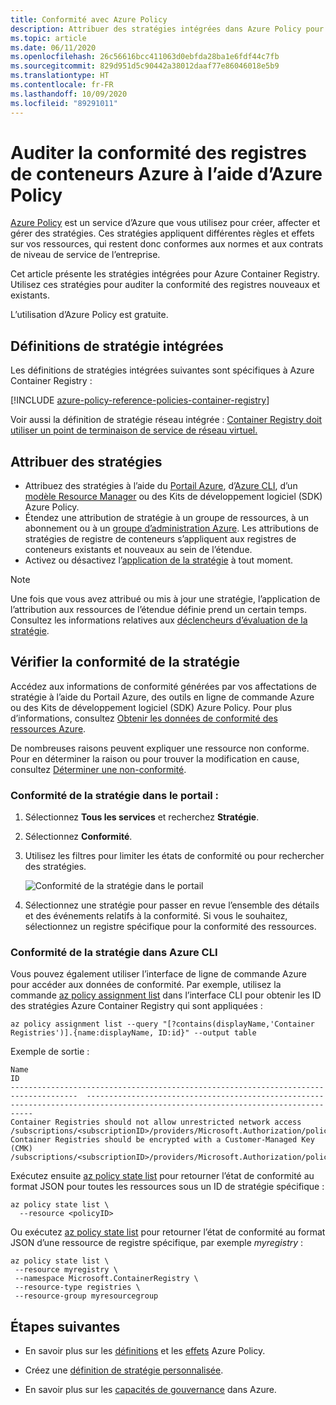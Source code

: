 ```yaml
---
title: Conformité avec Azure Policy
description: Attribuer des stratégies intégrées dans Azure Policy pour auditer la conformité de vos registres de conteneurs Azure
ms.topic: article
ms.date: 06/11/2020
ms.openlocfilehash: 26c56616bcc411063d0ebfda28ba1e6fdf44c7fb
ms.sourcegitcommit: 829d951d5c90442a38012daaf77e86046018e5b9
ms.translationtype: HT
ms.contentlocale: fr-FR
ms.lasthandoff: 10/09/2020
ms.locfileid: "89291011"
---
```

# <a name="audit-compliance-of-azure-container-registries-using-azure-policy"></a>Auditer la conformité des registres de conteneurs Azure à l’aide d’Azure Policy

[Azure Policy](../governance/policy/overview.md) est un service d’Azure que vous utilisez pour créer, affecter et gérer des stratégies. Ces stratégies appliquent différentes règles et effets sur vos ressources, qui restent donc conformes aux normes et aux contrats de niveau de service de l’entreprise.

Cet article présente les stratégies intégrées pour Azure Container Registry. Utilisez ces stratégies pour auditer la conformité des registres nouveaux et existants.

L’utilisation d’Azure Policy est gratuite.

## <a name="built-in-policy-definitions"></a>Définitions de stratégie intégrées

Les définitions de stratégies intégrées suivantes sont spécifiques à Azure Container Registry :

[!INCLUDE [azure-policy-reference-policies-container-registry](../../includes/policy/reference/bycat/policies-container-registry.md)]

Voir aussi la définition de stratégie réseau intégrée : [Container Registry doit utiliser un point de terminaison de service de réseau virtuel.](https://portal.azure.com/#blade/Microsoft_Azure_Policy/PolicyDetailBlade/definitionId/%2Fproviders%2FMicrosoft.Authorization%2FpolicyDefinitions%2Fc4857be7-912a-4c75-87e6-e30292bcdf78)

## <a name="assign-policies"></a>Attribuer des stratégies

* Attribuez des stratégies à l’aide du [Portail Azure](../governance/policy/assign-policy-portal.md), d’[Azure CLI](../governance/policy/assign-policy-azurecli.md), d’un [modèle Resource Manager](../governance/policy/assign-policy-template.md) ou des Kits de développement logiciel (SDK) Azure Policy.
* Étendez une attribution de stratégie à un groupe de ressources, à un abonnement ou à un [groupe d’administration Azure](../governance/management-groups/overview.md). Les attributions de stratégies de registre de conteneurs s’appliquent aux registres de conteneurs existants et nouveaux au sein de l’étendue.
* Activez ou désactivez l’[application de la stratégie](../governance/policy/concepts/assignment-structure.md#enforcement-mode) à tout moment.

> [!NOTE]
> Une fois que vous avez attribué ou mis à jour une stratégie, l’application de l’attribution aux ressources de l’étendue définie prend un certain temps. Consultez les informations relatives aux [déclencheurs d’évaluation de la stratégie](../governance/policy/how-to/get-compliance-data.md#evaluation-triggers).

## <a name="review-policy-compliance"></a>Vérifier la conformité de la stratégie

Accédez aux informations de conformité générées par vos affectations de stratégie à l’aide du Portail Azure, des outils en ligne de commande Azure ou des Kits de développement logiciel (SDK) Azure Policy. Pour plus d’informations, consultez [Obtenir les données de conformité des ressources Azure](../governance/policy/how-to/get-compliance-data.md).

De nombreuses raisons peuvent expliquer une ressource non conforme. Pour en déterminer la raison ou pour trouver la modification en cause, consultez [Déterminer une non-conformité](../governance/policy/how-to/determine-non-compliance.md).

### <a name="policy-compliance-in-the-portal"></a>Conformité de la stratégie dans le portail :

1. Sélectionnez **Tous les services** et recherchez **Stratégie**.
1. Sélectionnez **Conformité**.
1. Utilisez les filtres pour limiter les états de conformité ou pour rechercher des stratégies.

    ![Conformité de la stratégie dans le portail](./media/container-registry-azure-policy/azure-policy-compliance.png)
    
1. Sélectionnez une stratégie pour passer en revue l’ensemble des détails et des événements relatifs à la conformité. Si vous le souhaitez, sélectionnez un registre spécifique pour la conformité des ressources.

### <a name="policy-compliance-in-the-azure-cli"></a>Conformité de la stratégie dans Azure CLI

Vous pouvez également utiliser l’interface de ligne de commande Azure pour accéder aux données de conformité. Par exemple, utilisez la commande [az policy assignment list](/cli/azure/policy/assignment#az-policy-assignment-list) dans l’interface CLI pour obtenir les ID des stratégies Azure Container Registry qui sont appliquées :

```azurecli
az policy assignment list --query "[?contains(displayName,'Container Registries')].{name:displayName, ID:id}" --output table
```

Exemple de sortie :

```
Name                                                                                   ID
-------------------------------------------------------------------------------------  --------------------------------------------------------------------------------------------------------------------------------
Container Registries should not allow unrestricted network access           /subscriptions/<subscriptionID>/providers/Microsoft.Authorization/policyAssignments/b4faf132dc344b84ba68a441
Container Registries should be encrypted with a Customer-Managed Key (CMK)  /subscriptions/<subscriptionID>/providers/Microsoft.Authorization/policyAssignments/cce1ed4f38a147ad994ab60a
```

Exécutez ensuite [az policy state list](/cli/azure/policy/state#az-policy-state-list) pour retourner l’état de conformité au format JSON pour toutes les ressources sous un ID de stratégie spécifique :

```azurecli
az policy state list \
  --resource <policyID>
```

Ou exécutez [az policy state list](/cli/azure/policy/state#az-policy-state-list) pour retourner l’état de conformité au format JSON d’une ressource de registre spécifique, par exemple *myregistry* :

```azurecli
az policy state list \
 --resource myregistry \
 --namespace Microsoft.ContainerRegistry \
 --resource-type registries \
 --resource-group myresourcegroup
```

## <a name="next-steps"></a>Étapes suivantes

* En savoir plus sur les [définitions](../governance/policy/concepts/definition-structure.md) et les [effets](../governance/policy/concepts/effects.md) Azure Policy.

* Créez une [définition de stratégie personnalisée](../governance/policy/tutorials/create-custom-policy-definition.md).

* En savoir plus sur les [capacités de gouvernance](../governance/index.yml) dans Azure.
